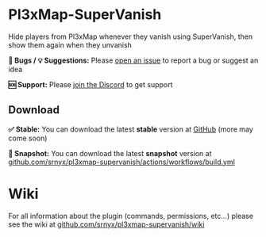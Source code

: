 # Pl3xMap-SuperVanish

Hide players from Pl3xMap whenever they vanish using SuperVanish, then show them again when they unvanish

**🐛 Bugs / 💡 Suggestions:** Please [open an issue](https://github.com/srnyx/pl3xmap-supervanish/issues/new/choose) to report a bug or suggest an idea

**🆘 Support:** Please [join the Discord](https://srnyx.com/discord) to get support

## Download

**✅ Stable:** You can download the latest **stable** version at  [GitHub](https://github.com/srnyx/pl3xmap-supervanish/releases) (more may come soon)

**🚧 Snapshot:** You can download the latest **snapshot** version at [github.com/srnyx/pl3xmap-supervanish/actions/workflows/build.yml](https://github.com/srnyx/pl3xmap-supervanish/actions/workflows/build.yml)

# Wiki

For all information about the plugin (commands, permissions, etc...) please see the wiki at [github.com/srnyx/pl3xmap-supervanish/wiki](https://github.com/srnyx/pl3xmap-supervanish/wiki)
